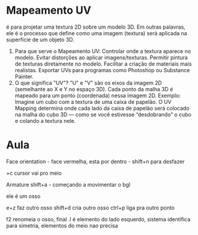 # Mapeamento UV 
  é para projetar uma textura 2D sobre um modelo 3D. Em outras palavras, ele é o processo que define como uma imagem (textura) será aplicada na superfície de um objeto 3D.
  1. Para que serve o Mapeamento UV:
    Controlar onde a textura aparece no modelo.
    Evitar distorções ao aplicar imagens/texturas.
    Permitir pintura de texturas diretamente no modelo.
    Facilitar a criação de materiais mais realistas.
    Exportar UVs para programas como Photoshop ou Substance Painter.
 2. O que significa "UV"?
  "U" e "V" são os eixos da imagem 2D (semelhante ao X e Y no espaço 3D).
  Cada ponto da malha 3D é mapeado para um ponto (coordenada) nessa imagem 2D.
  Exemplo:
  Imagine um cubo com a textura de uma caixa de papelão. O UV Mapping determina onde cada lado da caixa de papelão será colocado na malha do cubo 3D — como se você estivesse “desdobrando” o cubo e colando a textura nele.

# Aula
Face orientation - face vermelha, esta por dentro - shift+n para desfazer

+c cursor vai pro meio



Armature shift+a - começando a movimentar o bgl

ele é um osso

e+z faz outro osso
shift+d cria outro osso
ctrl+p liga pra outro ponto

f2 renomeia o osso, final .l é elemento do lado esquerdo, sistema identifica para simetria, elementos do meio nao precisa


